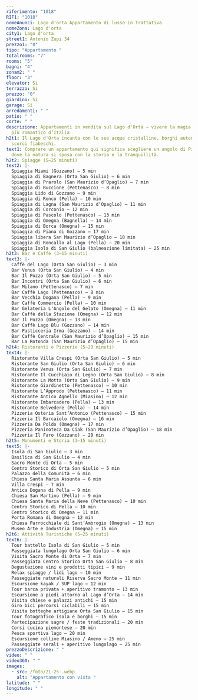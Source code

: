 ```yaml
---
riferimento: "1018"
RIF1: "1018"
nomeAnunci: Lago d'orta Appartamento di lusso in Trattativa
nomeZona: Lago d'orta
city1: Lago d'orta
street1: Antonio Zupi 34
prezzo1: "0"
tipo: "Appartamento "
totalrooms: "7"
rooms: "5"
bagni: "4"
zonam2: " "
floor: "3"
elevator: Si
terrazzo: Si
prezzo: "0"
giardino: Si
garage: Si
arredamenti: " "
patio: " "
corte: " "
descrizione: Appartamenti in vendita sul Lago d'Orta – vivere la magia del lago
  più romantico d’Italia
h2t1: Il Lago d'Orta incanta con le sue acque cristalline, borghi autentici e
  scorci fiabeschi.
text1: Comprare un appartamento qui significa scegliere un angolo di Piemonte
  dove la natura si sposa con la storia e la tranquillità.
h2t2: Spiagge (5–25 minuti)
text2: |-
  Spiaggia Miami (Gozzano) – 5 min
  Spiaggia di Bagnera (Orta San Giulio) – 6 min
  Spiaggia di Prarolo (San Maurizio d’Opaglio) – 7 min
  Spiaggia di Buccione (Pettenasco) – 8 min
  Spiaggia Lido di Gozzano – 9 min
  Spiaggia di Ronco (Pella) – 10 min
  Spiaggia di Lagna (San Maurizio d’Opaglio) – 11 min
  Spiaggia di Corconio – 12 min
  Spiaggia di Pascolo (Pettenasco) – 13 min
  Spiaggia di Omegna (Bagnella) – 14 min
  Spiaggia di Borca (Omegna) – 15 min
  Spiaggia di Piana di Gozzano – 17 min
  Spiaggia libera San Maurizio d’Opaglio – 18 min
  Spiaggia di Roncallo al Lago (Pella) – 20 min
  Spiaggia Isola di San Giulio (balneazione limitata) – 25 min
h2t3: Bar e Caffè (3–15 minuti)
text3: |-
  Caffè del Lago (Orta San Giulio) – 3 min
  Bar Venus (Orta San Giulio) – 4 min
  Bar Il Pozzo (Orta San Giulio) – 5 min
  Bar Incontri (Orta San Giulio) – 6 min
  Bar Milano (Pettenasco) – 7 min
  Bar Caffè Lago (Pettenasco) – 8 min
  Bar Vecchia Dogana (Pella) – 9 min
  Bar Caffè Commercio (Pella) – 10 min
  Bar Gelateria L'Angolo del Gelato (Omegna) – 11 min
  Bar Caffè della Stazione (Omegna) – 12 min
  Bar Il Pozzo (Omegna) – 13 min
  Bar Caffè Lago Blu (Gozzano) – 14 min
  Bar Pasticceria Irma (Gozzano) – 14 min
  Bar Caffè Centrale (San Maurizio d’Opaglio) – 15 min
  Bar La Rotonda (San Maurizio d’Opaglio) – 15 min
h2t4: Ristoranti e Pizzerie (5–20 minuti)
text4: |-
  Ristorante Villa Crespi (Orta San Giulio) – 5 min
  Ristorante San Giulio (Orta San Giulio) – 6 min
  Ristorante Venus (Orta San Giulio) – 7 min
  Ristorante Il Cucchiaio di Legno (Orta San Giulio) – 8 min
  Ristorante La Motta (Orta San Giulio) – 9 min
  Ristorante Giardinetto (Pettenasco) – 10 min
  Ristorante L’Approdo (Pettenasco) – 11 min
  Ristorante Antico Agnello (Miasino) – 12 min
  Ristorante Imbarcadero (Pella) – 13 min
  Ristorante Belvedere (Pella) – 14 min
  Pizzeria Osteria Sant’Antonio (Pettenasco) – 15 min
  Pizzeria Il Barcaiolo (Omegna) – 16 min
  Pizzeria Da Poldo (Omegna) – 17 min
  Pizzeria Paninoteca Da Ciak (San Maurizio d’Opaglio) – 18 min
  Pizzeria Il Faro (Gozzano) – 20 min
h2t5: Monumenti e Storia (3–15 minuti)
text5: |-
  Isola di San Giulio – 3 min
  Basilica di San Giulio – 4 min
  Sacro Monte di Orta – 5 min
  Centro Storico di Orta San Giulio – 5 min
  Palazzo della Comunità – 6 min
  Chiesa Santa Maria Assunta – 6 min
  Villa Crespi – 7 min
  Antica Dogana di Pella – 9 min
  Chiesa San Martino (Pella) – 9 min
  Chiesa Santa Maria della Neve (Pettenasco) – 10 min
  Centro Storico di Pella – 10 min
  Centro Storico di Omegna – 11 min
  Porta Romana di Omegna – 12 min
  Chiesa Parrocchiale di Sant’Ambrogio (Omegna) – 13 min
  Museo Arte e Industria (Omegna) – 15 min
h2t6: Attività Turistiche (5–25 minuti)
text6: |-
  Tour battello Isola di San Giulio – 5 min
  Passeggiata lungolago Orta San Giulio – 6 min
  Visita Sacro Monte di Orta – 7 min
  Passeggiata Centro Storico Orta San Giulio – 8 min
  Degustazione vini e prodotti tipici – 9 min
  Relax spiagge / lidi lago – 10 min
  Passeggiate naturali Riserva Sacro Monte – 11 min
  Escursione kayak / SUP lago – 12 min
  Tour barca privata + aperitivo tramonto – 13 min
  Escursione a piedi attorno al Lago d’Orta – 14 min
  Visita chiese e palazzi antichi – 15 min
  Giro bici percorsi ciclabili – 15 min
  Visita botteghe artigiane Orta San Giulio – 15 min
  Tour fotografico isola e borghi – 15 min
  Partecipazione sagre / feste tradizionali – 20 min
  Corsi cucina piemontese – 20 min
  Pesca sportiva lago – 20 min
  Escursione colline Miasino / Ameno – 25 min
  Passeggiate serali + aperitivo lungolago – 25 min
prezzoDescrizione: " "
video: " "
video360: " "
images:
  - src: /foto/21-25-.webp
    alt: "Appartamento con vista "
latitude: " "
longitude: " "
---
```

